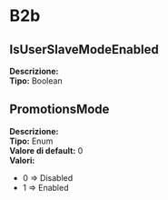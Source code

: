 # B2b
IsUserSlaveModeEnabled 
----
**Descrizione:**  <br>
**Tipo:** Boolean <br>

PromotionsMode 
----
**Descrizione:**  <br>
**Tipo:** Enum <br>
**Valore di default:** 0 <br>
**Valori:**
* 0 => Disabled
* 1 => Enabled

